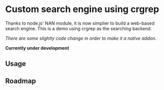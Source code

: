 # Custom search engine using crgrep
Thanks to node.js' NAN module, it is now simplier to build a web-based search engine. This is a demo using crgrep as the searching backend. 

*There are some slighlty code change in order to make it a native addon.*

**Currently under development**

## Usage

## Roadmap
